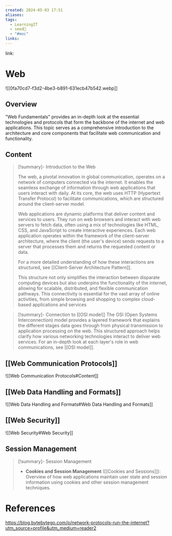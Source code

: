 ```yaml
---
created: 2024-05-03 17:51
aliases: 
tags:
  - LearningIT
  - seed🌱
  - "#moc"
links:
---
```


link:

# Web

![[0fa70cd7-f3d2-4be3-b891-631ecb47b542.webp]]

## Overview

"Web Fundamentals" provides an in-depth look at the essential technologies and protocols that form the backbone of the internet and web applications. This topic serves as a comprehensive introduction to the architecture and core components that facilitate web communication and functionality.

## Content


> [!summary]- Introduction to the Web
> 
> The web, a pivotal innovation in global communication, operates on a network of computers connected via the internet. It enables the seamless exchange of information through web applications that users interact with daily. At its core, the web uses HTTP (Hypertext Transfer Protocol) to facilitate communications, which are structured around the client-server model.
> 
> Web applications are dynamic platforms that deliver content and services to users. They run on web browsers and interact with web servers to fetch data, often using a mix of technologies like HTML, CSS, and JavaScript to create interactive experiences. Each web application operates within the framework of the client-server architecture, where the client (the user's device) sends requests to a server that processes them and returns the requested content or data.
> 
> For a more detailed understanding of how these interactions are structured, see [[Client-Server Architecture Pattern]].
> 
> This structure not only simplifies the interaction between disparate computing devices but also underpins the functionality of the internet, allowing for scalable, distributed, and flexible communication pathways. This connectivity is essential for the vast array of online activities, from simple browsing and shopping to complex cloud-based applications and services


> [!summary]- Connection to [[OSI model]]
> The OSI (Open Systems Interconnection) model provides a layered framework that explains the different stages data goes through from physical transmission to application processing on the web. This structured approach helps clarify how various networking technologies interact to deliver web services. For an in-depth look at each layer's role in web communications, see [[OSI model]].


## [[Web Communication Protocols]]

![[Web Communication Protocols#Content]]

## [[Web Data Handling and Formats]]

![[Web Data Handling and Formats#Web Data Handling and Formats]]


## [[Web Security]]

![[Web Security#Web Security]]


## Session Management
> [!summary]- Session Management
> - **Cookies and Session Management** ([[Cookies and Sessions]]): Overview of how web applications maintain user state and session information using cookies and other session management techniques.

# References

https://blog.bytebytego.com/p/network-protocols-run-the-internet?utm_source=profile&utm_medium=reader2
